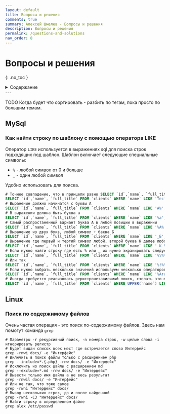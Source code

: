 ```yaml
---
layout: default
title: Вопросы и решения
comments: true
summary: Алексей Шмелев - Вопросы и решения
description: Вопросы и решения
permalink: /questions-and-solutions
nav_order: 8
---
```


# Вопросы и решения
{: .no_toc }

<details close markdown="block">
  <summary>
    Содержание
  </summary>
  {: .text-delta }
1. TOC
{:toc}
</details>
---

TODO Когда будет что сортировать - разбить по тегам, пока просто по большим темам.

## MySql

### Как найти строку по шаблону с помощью оператора LIKE

Оператор `LIKE` используется в выражениях sql для поиска строк подходящих под шаблон.
Шаблон включает следующие специальные символы:

- `%` - любой символ от 0 и больше
- `_` - один любой символ

Удобно использовать для поиска.

```sql
# Точное совпадение, что в принцепи равно SELECT `id`,`name`, `full_title` FROM `clients` WHERE `name` = 'Тест'
SELECT `id`,`name`, `full_title` FROM `clients` WHERE `name` LIKE 'Тест';
# Выражение должно начинатся с буквы А
SELECT `id`,`name`, `full_title` FROM `clients` WHERE `name` LIKE 'А%';
# В выражении должна быть буква а
SELECT `id`,`name`, `full_title` FROM `clients` WHERE `name` LIKE '%а';
# Самый распростаненный вариант буква А в любой позиции в выражении
SELECT `id`,`name`, `full_title` FROM `clients` WHERE `name` LIKE '%А%';
# Выражение из двух букв, любой символ + баква Б
SELECT `id`,`name`, `full_title` FROM `clients` WHERE `name` LIKE '_Б';
# Выражение где первый и тертий символ любой, второй буква K далее любой набор символов
SELECT `id`,`name`, `full_title` FROM `clients` WHERE `name` LIKE '_К_%';
# Если нужно найти строку где есть % или _ их нужно экранировать следующим образом
SELECT `id`,`name`, `full_title` FROM `clients` WHERE `name` LIKE '%\%%';
# Или так
SELECT `id`,`name`, `full_title` FROM `clients` WHERE `name` LIKE '%!%%' ESCAPE '!';
# Если нужно выбрать несколько значений используем несколько операторов LIKE
SELECT `id`,`name`, `full_title` FROM `clients` WHERE `name` LIKE '%Атак' OR `name` LIKE '%Ашан';
# Иногда требуется реализовать реристронезависимый поиск, сзелать это можно перевести все названия в верхний регистр
SELECT `id`,`name`, `full_title` FROM `clients` WHERE UPPER(`name`) LIKE UPPER('%А');
```

## Linux

### Поиск по содержимому файлов

Очень частая операция - это поиск по-содержимому файлов.
Здесь нам помогут команда `grep`

```shell
# Параметры -r рекурсивный поиск, -n номера строк, -w целые слова -i игнорировать регистр
# Будет выдан список всех мест где встречается слово Интерфейс
grep -rnwi docs/ -e "Интерфейс"
# Включить в поиск файлы только с расширением php
grep --include=*.{.php} -rnw docs/ -e "Интерфейс"
# Исключить из поиск файлы с расширением md
grep --exclude=*.md -rnw docs/ -e "Интерфейс"
# Вывести только имя файла а не весь результат
grep -rnwil docs/ -e "Интерфейс"
# Или же так, что тоже самое
grep -rwni "Интерфейс" docs/
# Вывод нескольких строк, до и после найденной
grep -rwni -C3 "Интерфейс" docs/
# Найти строку в определенном файле
grep alex /etc/passwd
```